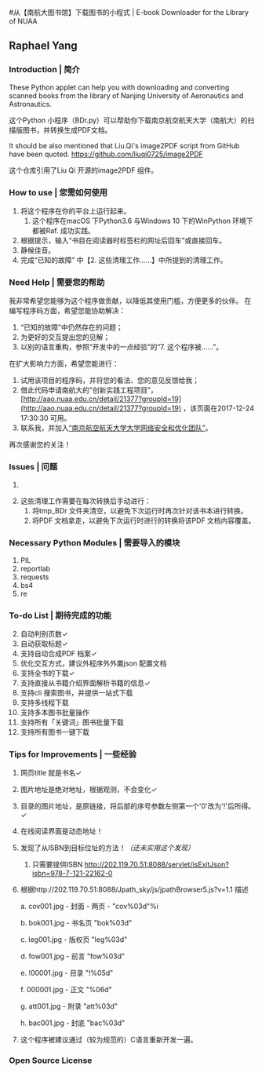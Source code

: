 #从【南航大图书馆】下载图书的小程式 | E-book Downloader for the Library of NUAA
## Raphael Yang

### Introduction | 简介
These Python applet can help you with downloading and converting scanned books from the library of Nanjing University of Aeronautics and Astronautics.

这个Python 小程序（BDr.py）可以帮助你下载南京航空航天大学（南航大）的扫描版图书，并转换生成PDF文档。

It should be also mentioned that Liu.Qi's image2PDF script from GitHub have been quoted. https://github.com/liuqi0725/image2PDF

这个仓库引用了Liu Qi 开源的image2PDF 组件。

### How to use | 您需如何使用
1. 将这个程序在你的平台上运行起来。
	1. 这个程序在macOS 下Python3.6 与Windows 10 下的WinPython 环境下都被Raf. 成功实践。
2. 根据提示，输入“书目在阅读器时标签栏的网址后回车”或直接回车。
3. 静候佳音。
4. 完成“已知的故障” 中【2. 这些清理工作……】中所提到的清理工作。

### Need Help | 需要您的帮助
我非常希望您能够为这个程序做贡献，以降低其使用门槛，方便更多的伙伴。
在编写程序码方面，希望您能协助解决：
1. “已知的故障”中仍然存在的问题；
2. 为更好的交互提出您的见解；
3. 以别的语言重构，参照“开发中的一点经验”的“7. 这个程序被……”。

在扩大影响力方面，希望您能进行：
1. 试用该项目的程序码，并将您的看法、您的意见反馈给我；
2. 借此代码申请南航大的"创新实践工程项目”，[http://aao.nuaa.edu.cn/detail/21377?groupId=19](http://aao.nuaa.edu.cn/detail/21377?groupId=19) ，该页面在2017-12-24 17:30:30 可用。
3. 联系我，并加入[“南京航空航天大学大学网络安全和优化团队”](https://zhizhiyang.cn/post/168750858344/summary-the-science-thats-never-been)。

再次感谢您的关注！

### Issues | 问题
1. ~~~_The order of pages will be disorders when generating PDF. (Appears both on Mac and Pythonista iOS. Trying to both solving by myself and ask Liu.Qi for help)_~~~ ←这个问题已经被解决。
2. 这些清理工作需要在每次转换后手动进行：
	1. 将tmp_BDr 文件夹清空，以避免下次运行时再次针对该书本进行转换。
	2. 将PDF 文档拿走，以避免下次运行时进行的转换将该PDF 文档内容覆盖。
### Necessary Python Modules | 需要导入的模块
1. PIL
2. reportlab
3. requests
4. bs4
5. re

### To-do List | 期待完成的功能
2. 自动判别页数✓
3. 自动获取标题✓
4. 支持自动合成PDF 档案✓
5. 优化交互方式，建议外程序外外置json 配置文档
1. 支持全书的下载✓
5. 支持直接从书籍介绍界面解析书籍的信息✓
7. 支持cli 搜索图书，并提供一站式下载
8. 支持多线程下载
10. 支持多本图书批量操作
11. 支持所有「关键词」图书批量下载
12. 支持所有图书一键下载



### Tips for Improvements | 一些经验
1. 网页title 就是书名✓
2. 图片地址是绝对地址，根据观测，不会变化✓
3. 目录的图片地址，是原链接，将后部的序号参数左侧第一个'0'改为'!'后所得。✓
4. 在线阅读界面是动态地址！
5. 发现了从ISBN到目标位址的方法！*（还未实用这个发现）*
	1. 只需要提供ISBN http://202.119.70.51:8088/servlet/isExitJson?isbn=978-7-121-22162-0

6. 根据http://202.119.70.51:8088/Jpath\_sky/js/jpathBrowser5.js?v=1.1 描述

	a. cov001.jpg - 封面 - 两页 -  "cov%03d"%i

	b. bok001.jpg - 书名页 "bok%03d"

	c. leg001.jpg - 版权页 "leg%03d"

	d. fow001.jpg - 前言 "fow%03d"

	e. !00001.jpg - 目录 "!%05d"

	f. 000001.jpg - 正文 "%06d"

	g. att001.jpg - 附录 "att%03d"

	h. bac001.jpg - 封底 "bac%03d"
7. 这个程序被建议通过（较为规范的）C语言重新开发一遍。

### Open Source License
